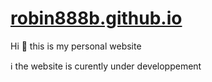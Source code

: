 # [robin888b.github.io](https://robin888b.github.io/)
Hi 👋 this is my personal website

ℹ the website is curently under developpement
